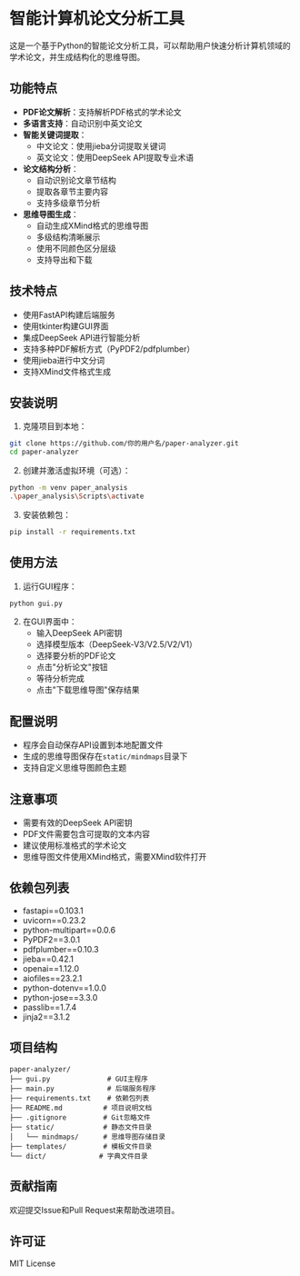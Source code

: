 # 智能计算机论文分析工具

这是一个基于Python的智能论文分析工具，可以帮助用户快速分析计算机领域的学术论文，并生成结构化的思维导图。

## 功能特点

- **PDF论文解析**：支持解析PDF格式的学术论文
- **多语言支持**：自动识别中英文论文
- **智能关键词提取**：
  - 中文论文：使用jieba分词提取关键词
  - 英文论文：使用DeepSeek API提取专业术语
- **论文结构分析**：
  - 自动识别论文章节结构
  - 提取各章节主要内容
  - 支持多级章节分析
- **思维导图生成**：
  - 自动生成XMind格式的思维导图
  - 多级结构清晰展示
  - 使用不同颜色区分层级
  - 支持导出和下载

## 技术特点

- 使用FastAPI构建后端服务
- 使用tkinter构建GUI界面
- 集成DeepSeek API进行智能分析
- 支持多种PDF解析方式（PyPDF2/pdfplumber）
- 使用jieba进行中文分词
- 支持XMind文件格式生成

## 安装说明

1. 克隆项目到本地：
```bash
git clone https://github.com/你的用户名/paper-analyzer.git
cd paper-analyzer
```

2. 创建并激活虚拟环境（可选）：
```bash
python -m venv paper_analysis
.\paper_analysis\Scripts\activate
```

3. 安装依赖包：
```bash
pip install -r requirements.txt
```

## 使用方法

1. 运行GUI程序：
```bash
python gui.py
```

2. 在GUI界面中：
   - 输入DeepSeek API密钥
   - 选择模型版本（DeepSeek-V3/V2.5/V2/V1）
   - 选择要分析的PDF论文
   - 点击"分析论文"按钮
   - 等待分析完成
   - 点击"下载思维导图"保存结果

## 配置说明

- 程序会自动保存API设置到本地配置文件
- 生成的思维导图保存在`static/mindmaps`目录下
- 支持自定义思维导图颜色主题

## 注意事项

- 需要有效的DeepSeek API密钥
- PDF文件需要包含可提取的文本内容
- 建议使用标准格式的学术论文
- 思维导图文件使用XMind格式，需要XMind软件打开

## 依赖包列表

- fastapi==0.103.1
- uvicorn==0.23.2
- python-multipart==0.0.6
- PyPDF2==3.0.1
- pdfplumber==0.10.3
- jieba==0.42.1
- openai==1.12.0
- aiofiles==23.2.1
- python-dotenv==1.0.0
- python-jose==3.3.0
- passlib==1.7.4
- jinja2==3.1.2

## 项目结构

```
paper-analyzer/
├── gui.py              # GUI主程序
├── main.py             # 后端服务程序
├── requirements.txt    # 依赖包列表
├── README.md          # 项目说明文档
├── .gitignore         # Git忽略文件
├── static/            # 静态文件目录
│   └── mindmaps/      # 思维导图存储目录
├── templates/         # 模板文件目录
└── dict/             # 字典文件目录
```

## 贡献指南

欢迎提交Issue和Pull Request来帮助改进项目。

## 许可证

MIT License 